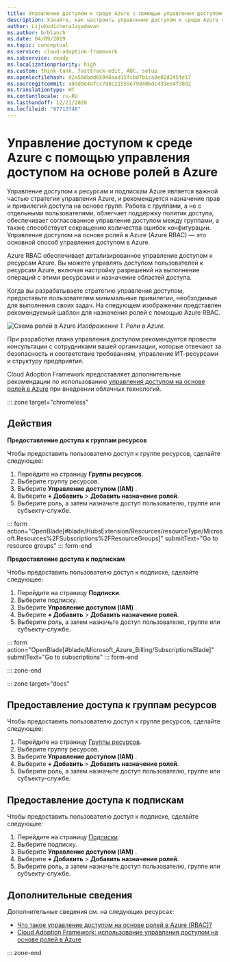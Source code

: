```yaml
---
title: Управление доступом к среде Azure с помощью управления доступом на основе ролей в Azure
description: Узнайте, как настроить управление доступом к среде Azure с помощью управления доступом на основе ролей в Azure.
author: LijuKodicheraJayadevan
ms.author: brblanch
ms.date: 04/09/2019
ms.topic: conceptual
ms.service: cloud-adoption-framework
ms.subservice: ready
ms.localizationpriority: high
ms.custom: think-tank, fasttrack-edit, AQC, setup
ms.openlocfilehash: d2a50dbdd65048aad15fcbd7b1ca9e02d245fe17
ms.sourcegitcommit: a0ddde4afcc7d8c21559e79d406dc439ee4f38d2
ms.translationtype: HT
ms.contentlocale: ru-RU
ms.lasthandoff: 12/21/2020
ms.locfileid: "97713748"
---
```

# <a name="manage-access-to-your-azure-environment-with-azure-role-based-access-control"></a>Управление доступом к среде Azure с помощью управления доступом на основе ролей в Azure

Управление доступом к ресурсам и подпискам Azure является важной частью стратегии управления Azure, и рекомендуется назначение прав и привилегий доступа на основе групп. Работа с группами, а не с отдельными пользователями, облегчает поддержку политик доступа, обеспечивает согласованное управление доступом между группами, а также способствует сокращению количества ошибок конфигурации. Управление доступом на основе ролей в Azure (Azure RBAC) — это основной способ управления доступом в Azure.

Azure RBAC обеспечивает детализированное управление доступом к ресурсам Azure. Вы можете управлять доступом пользователей к ресурсам Azure, включая настройку разрешений на выполнение операций с этими ресурсами и назначение областей доступа.

Когда вы разрабатываете стратегию управления доступом, предоставьте пользователям минимальные привилегии, необходимые для выполнения своих задач. На следующем изображении представлен рекомендуемый шаблон для назначения ролей с помощью Azure RBAC.

![Схема ролей в Azure](./media/manage-access/role-examples.png)
_Изображение 1. Роли в Azure._

При разработке плана управления доступом рекомендуется провести консультации с сотрудниками вашей организации, которые отвечают за безопасность и соответствие требованиям, управление ИТ-ресурсами и структуру предприятия.

Cloud Adoption Framework предоставляет дополнительные рекомендации по использованию [управления доступом на основе ролей в Azure](../considerations/roles.md) при внедрении облачных технологий.

::: zone target="chromeless"

## <a name="actions"></a>Действия

**Предоставление доступа к группам ресурсов**

Чтобы предоставить пользователю доступ к группе ресурсов, сделайте следующее:

1. Перейдите на страницу **Группы ресурсов**.
1. Выберите группу ресурсов.
1. Выберите **Управление доступом (IAM)** .
1. Выберите **+ Добавить** > **Добавить назначение ролей**.
1. Выберите роль, а затем назначьте доступ пользователю, группе или субъекту-службе.

::: form action="OpenBlade[#blade/HubsExtension/Resources/resourceType/Microsoft.Resources%2FSubscriptions%2FResourceGroups]" submitText="Go to resource groups" ::: form-end

**Предоставление доступа к подпискам**

Чтобы предоставить пользователю доступ к подписке, сделайте следующее:

1. Перейдите на страницу **Подписки**.
1. Выберите подписку.
1. Выберите **Управление доступом (IAM)** .
1. Выберите **+ Добавить** > **Добавить назначение ролей**.
1. Выберите роль, а затем назначьте доступ пользователю, группе или субъекту-службе.

::: form action="OpenBlade[#blade/Microsoft_Azure_Billing/SubscriptionsBlade]" submitText="Go to subscriptions" ::: form-end

::: zone-end

::: zone target="docs"

## <a name="grant-resource-group-access"></a>Предоставление доступа к группам ресурсов

Чтобы предоставить пользователю доступ к группе ресурсов, сделайте следующее:

1. Перейдите на страницу [Группы ресурсов](https://portal.azure.com/#blade/HubsExtension/BrowseResourceGroups).
1. Выберите группу ресурсов.
1. Выберите **Управление доступом (IAM)** .
1. Выберите **+ Добавить** > **Добавить назначение ролей**.
1. Выберите роль, а затем назначьте доступ пользователю, группе или субъекту-службе.

## <a name="grant-subscription-access"></a>Предоставление доступа к подпискам

Чтобы предоставить пользователю доступ к подписке, сделайте следующее:

1. Перейдите на страницу [Подписки](https://portal.azure.com/#blade/Microsoft_Azure_Billing/SubscriptionsBlade).
1. Выберите подписку.
1. Выберите **Управление доступом (IAM)** .
1. Выберите **+ Добавить** > **Добавить назначение ролей**.
1. Выберите роль, а затем назначьте доступ пользователю, группе или субъекту-службе.

## <a name="learn-more"></a>Дополнительные сведения

Дополнительные сведения см. на следующих ресурсах:

- [Что такое управление доступом на основе ролей в Azure (RBAC)?](/azure/role-based-access-control/overview)
- [Cloud Adoption Framework: использование управления доступом на основе ролей в Azure](../considerations/roles.md)

::: zone-end

